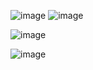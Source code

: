 ![image](https://github.com/user-attachments/assets/b6471123-d8a9-4c1b-8fe3-8d5b25a0999a)
![image](https://github.com/user-attachments/assets/4a97d796-8a90-4164-99cf-f12eb68edc2a)


![image](https://github.com/user-attachments/assets/e5d9714b-100c-4433-bbb6-c7f437c35f45)


![image](https://github.com/user-attachments/assets/2ce4cb17-4cc1-46a6-afe9-243bb94eb00a)
